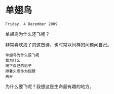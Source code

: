 # 单翅鸟

`Friday, 4 December 2009`

单翅鸟为什么还飞呢？

非常喜欢海子的这首诗，也时常以同样的问题问自己。

```
单翅鸟为什么要飞呢
我为什么
喝下自己的影子
揪着头发作为翅膀
离开
```

为什么要飞呢？我想这是生命最有趣的地方。
